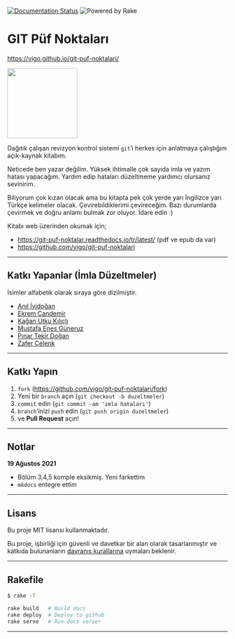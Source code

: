 [![Documentation Status](https://readthedocs.org/projects/git-puf-noktalar/badge/?version=latest)](https://git-puf-noktalar.readthedocs.io/tr/latest/?badge=latest)
![Powered by Rake](https://img.shields.io/badge/powered_by-rake-blue?logo=ruby)


# GIT Püf Noktaları

https://vigo.github.io/git-puf-noktalari/

<a target="_blank" href="https://www.patreon.com/vigoo"><img src="https://c5.patreon.com/external/logo/become_a_patron_button@2x.png" width="160"></a>

Dağıtık çalışan revizyon kontrol sistemi `git`’i herkes için anlatmaya
çalıştığım açık-kaynak kitabım.

Neticede ben yazar değilim. Yüksek ihtimalle çok sayıda imla ve yazım hatası
yapacağım. Yardım edip hataları düzeltmeme yardımcı olursanız sevinirim.

Biliyorum çok kızan olacak ama bu kitapta pek çok yerde yarı İngilizce yarı
Türkçe kelimeler olacak. Çevirebildiklerimi çevireceğim. Bazı durumlarda
çevirmek ve doğru anlamı bulmak zor oluyor. İdare edin :)

Kitabı web üzerinden okumak için;

- https://git-puf-noktalar.readthedocs.io/tr/latest/ (pdf ve epub da var)
- https://github.com/vigo/git-puf-noktalari


---

## Katkı Yapanlar (İmla Düzeltmeler)

İsimler alfabetik olarak sıraya göre dizilmiştir.

- [Anıl İyidoğan](https://github.com/aniliyidogan)
- [Ekrem Candemir](https://github.com/EkremC)
- [Kağan Utku Kılıçlı](https://github.com/kaganuk)
- [Mustafa Enes Güneruz](https://github.com/menesdev)
- [Pınar Tekir Doğan](https://github.com/pnrtkr)
- [Zafer Çelenk](https://github.com/zafer06)

---

## Katkı Yapın

1. `fork` (https://github.com/vigo/git-puf-noktalari/fork)
1. Yeni bir `branch` açın (`git checkout -b duzeltmeler`)
1. `commit` edin (`git commit -am 'imla hataları'`)
1. `branch`’inizi `push` edin (`git push origin duzeltmeler`)
1. ve **Pull Request** açın!

---

## Notlar

**19 Ağustos 2021**

- Bölüm 3,4,5 komple eksikmiş. Yeni farkettim
- `mkdocs` entegre ettim

---

## Lisans

Bu proje MIT lisansı kullanmaktadır.

Bu proje, işbirliği için güvenli ve davetkar bir alan olarak tasarlanmıştır ve
katkıda bulunanların [davranış kurallarına][coc] uymaları beklenir.

---

## Rakefile

```bash
$ rake -T

rake build   # Build docs
rake deploy  # Deploy to github
rake serve   # Run docs server
```

---

[coc]: https://github.com/vigo/git-puf-noktalari/blob/main/CODE_OF_CONDUCT.md
